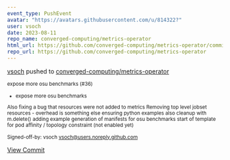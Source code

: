 ```yaml
---
event_type: PushEvent
avatar: "https://avatars.githubusercontent.com/u/814322?"
user: vsoch
date: 2023-08-11
repo_name: converged-computing/metrics-operator
html_url: https://github.com/converged-computing/metrics-operator/commit/3baf5a65ec15bf43d6ad00a624185b4385f9f7a0
repo_url: https://github.com/converged-computing/metrics-operator
---
```


<a href='https://github.com/vsoch' target='_blank'>vsoch</a> pushed to <a href='https://github.com/converged-computing/metrics-operator' target='_blank'>converged-computing/metrics-operator</a>

<small>expose more osu benchmarks (#36)

* expose more osu benchmarks

Also fixing a bug that resources were not added to metrics
Removing top level jobset resources - overhead is something else
ensuring python examples also cleanup with m.delete()
adding example generation of manifests for osu benchmarks
start of template for pod affinity / topology constraint (not enabled yet)

Signed-off-by: vsoch <vsoch@users.noreply.github.com></small>

<a href='https://github.com/converged-computing/metrics-operator/commit/3baf5a65ec15bf43d6ad00a624185b4385f9f7a0' target='_blank'>View Commit</a>